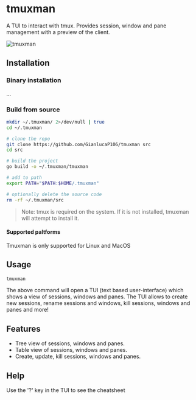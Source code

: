 # tmuxman

A TUI to interact with tmux. Provides session, window and pane management with a preview of the client.

![tmuxman](https://github.com/user-attachments/assets/113dc3b6-8f50-4f26-b107-93240732331a)

## Installation

### Binary installation

...

### Build from source

```bash
mkdir ~/.tmuxman/ 2>/dev/null | true
cd ~/.tmuxman

# clone the repo
git clone https://github.com/GianlucaP106/tmuxman src
cd src

# build the project
go build -o ~/.tmuxman/tmuxman

# add to path
export PATH="$PATH:$HOME/.tmuxman"

# optionally delete the source code
rm -rf ~/.tmuxman/src
```

>Note: tmux is required on the system. If it is not installed, tmuxman will attempt to install it.

#### Supported paltforms

Tmuxman is only supported for Linux and MacOS

## Usage

```bash
tmuxman
```

The above command will open a TUI (text based user-interface) which shows a view of sessions, windows and panes. The TUI allows to create new sessions, rename sessions and windows, kill sessions, windows and panes and more!

## Features

- Tree view of sessions, windows and panes.
- Table view of sessions, windows and panes.
- Create, update, kill sessions, windows and panes.

## Help

Use the '?' key in the TUI to see the cheatsheet

